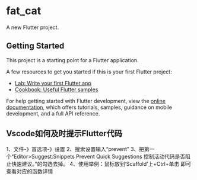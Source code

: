 # fat_cat

A new Flutter project.

## Getting Started

This project is a starting point for a Flutter application.

A few resources to get you started if this is your first Flutter project:

- [Lab: Write your first Flutter app](https://docs.flutter.dev/get-started/codelab)
- [Cookbook: Useful Flutter samples](https://docs.flutter.dev/cookbook)

For help getting started with Flutter development, view the
[online documentation](https://docs.flutter.dev/), which offers tutorials,
samples, guidance on mobile development, and a full API reference.

## Vscode如何及时提示Flutter代码
1、文件-》首选项-》设置
2、搜索设置输入“prevent”
3、把第一个“Editor>Suggest:Snippets Prevent Quick Suggestions 控制活动代码是否阻止快速建议。”的勾选去掉。
4、使用举例：鼠标放到‘Scaffold’上+Ctrl+单击  即可查看对应的函数详情